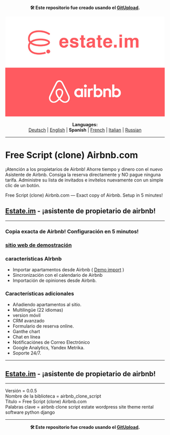 <p align="center"><b>🛠️ Este repositorio fue creado usando el <a href="https://gitupload.com">GitUpload</a>.</b></p>
<p align="center"><a href="https://estate.im"><img src="https://github.com/markolofsen/airbnb_clone_script//blob/master/.banners/banner_es.jpg?raw=1" /></a></p>
<p align="center"><b>Languages:</b><br /><a href="https://github.com/markolofsen/airbnb_clone_script/blob/master/README_de.md">Deutsch</a> | <a href="https://github.com/markolofsen/airbnb_clone_script/blob/master/README.md">English</a> | <b>Spanish</b> | <a href="https://github.com/markolofsen/airbnb_clone_script/blob/master/README_fr.md">French</a> | <a href="https://github.com/markolofsen/airbnb_clone_script/blob/master/README_it.md">Italian</a> | <a href="https://github.com/markolofsen/airbnb_clone_script/blob/master/README_ru.md">Russian</a></p>

---

# Free Script (clone) Airbnb.com
¡Atención a los propietarios de Airbnb! Ahorre tiempo y dinero con el nuevo Asistente de Airbnb. Consiga la reserva directamente y NO pague ninguna tarifa. Administre su lista de invitados e invítelos nuevamente con un simple clic de un botón.

Free Script (clone) Airbnb.com — Exact copy of Airbnb. Setup in 5 minutes!

## <a href="https://estate.im/">Estate.im</a> - ¡asistente de propietario de airbnb!

<hr />

### Copia exacta de Airbnb! Configuración en 5 minutos!
### <a href="https://demo.estate.im">sitio web de demostración</a>

### características AIrbnb
* Importar apartamentos desde Airbnb ( <a href="https://estate.im/">Demo import</a> )
* Sincronización con el calendario de Airbnb
* Importación de opiniones desde Airbnb.


### Características adicionales
* Añadiendo apartamentos al sitio.
* Multilingüe (22 idiomas)
* version móvil
* CRM avanzado
* Formulario de reserva online.
* Ganthe chart
* Chat en línea
* Notificaciónes de Correo Electrónico
* Google Analytics, Yandex Metrika.
* Soporte 24/7.

<hr />

## <a href="https://estate.im/">Estate.im</a> - ¡asistente de propietario de airbnb!

<hr />

Versión = 0.0.5 <br />
Nombre de la biblioteca = airbnb_clone_script <br />
Título = Free Script (clone) Airbnb.com <br />
Palabras clave = airbnb clone script estate wordpress site theme rental software python django <br />


---

<p align="center"><b>🛠️ Este repositorio fue creado usando el <a href="https://gitupload.com">GitUpload</a>.</b></p>